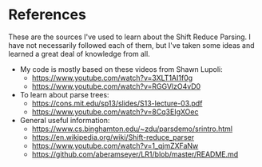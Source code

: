 # References

These are the sources I've used to learn about the Shift Reduce Parsing. 
I have not necessarily followed each of them, but I've taken some ideas
and learned a great deal of knowledge from all.

- My code is mostly based on these videos from Shawn Lupoli:
  - https://www.youtube.com/watch?v=3XLT1AI1f0g
  - https://www.youtube.com/watch?v=RGGVlzO4vD0
- To learn about parse trees:
  - https://cons.mit.edu/sp13/slides/S13-lecture-03.pdf
  - https://www.youtube.com/watch?v=8Cq3EIgXOec
- General useful information:
  - https://www.cs.binghamton.edu/~zdu/parsdemo/srintro.html
  - https://en.wikipedia.org/wiki/Shift-reduce_parser
  - https://www.youtube.com/watch?v=1_qjmZXFaNw
  - https://github.com/aberamseyer/LR1/blob/master/README.md